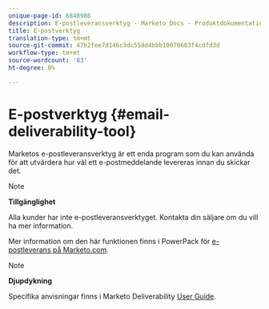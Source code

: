 ```yaml
---
unique-page-id: 6848986
description: E-postleveransverktyg - Marketo Docs - Produktdokumentation
title: E-postverktyg
translation-type: tm+mt
source-git-commit: 47b2fee7d146c3dc558d4bbb10070683f4cdfd3d
workflow-type: tm+mt
source-wordcount: '83'
ht-degree: 0%

---
```



# E-postverktyg {#email-deliverability-tool}

Marketos e-postleveransverktyg är ett enda program som du kan använda för att utvärdera hur väl ett e-postmeddelande levereras innan du skickar det.

>[!NOTE]
>
>**Tillgänglighet**
>
>Alla kunder har inte e-postleveransverktyget. Kontakta din säljare om du vill ha mer information.

Mer information om den här funktionen finns i PowerPack för [e-postleverans på Marketo.com](https://www.marketo.com/software/email-marketing/email-deliverability/deliverability-packages/).

>[!NOTE]
>
>**Djupdykning**
>
>Specifika anvisningar finns i Marketo Deliverability [User Guide](https://250ok.com/guides/marketo/).

